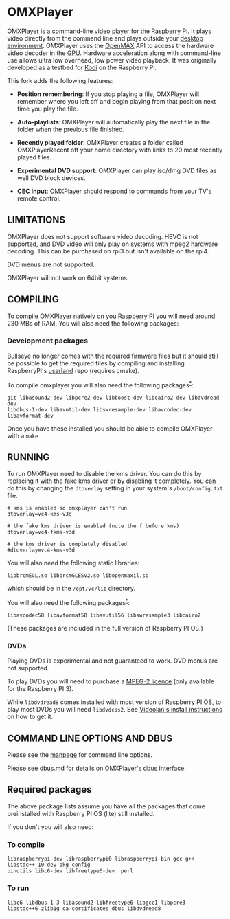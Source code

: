 # OMXPlayer

OMXPlayer is a command-line video player for the Raspberry Pi. It plays
video directly from the command line and plays outside your
[desktop environment](https://en.wikipedia.org/wiki/Desktop_environment). OMXPlayer uses the
[OpenMAX](https://en.wikipedia.org/wiki/OpenMAX) API to access the hardware video decoder in the
[GPU](https://en.wikipedia.org/wiki/Graphics_processing_unit). Hardware
acceleration along with command-line use allows ultra low overhead, low power video playback. It
was originally developed as a testbed for [Kodi](https://en.wikipedia.org/wiki/Kodi_(software))
on the Raspberry Pi.

This fork adds the following features:

* **Position remembering**: If you stop playing a file, OMXPlayer will remember where you
left off and begin playing from that position next time you play the file.

* **Auto-playlists**: OMXPlayer will automatically play the next file in the folder when the
previous file finished.

* **Recently played folder**: OMXPlayer creates a folder called OMXPlayerRecent off your home
directory with links to 20 most recently played files.

* **Experimental DVD support**: OMXPlayer can play iso/dmg DVD files as well DVD block devices.

* **CEC Input**: OMXPlayer should respond to commands from your TV's remote control.

## LIMITATIONS

OMXPlayer does not support software video decoding. HEVC is not supported, and DVD video
will only play on systems with mpeg2 hardware decoding. This can be purchased on rpi3 but
isn't available on the rpi4.

DVD menus are not supported.

OMXPlayer will not work on 64bit systems.

## COMPILING

To compile OMXPlayer natively on you Raspberry PI you will need around 230 MBs of RAM. You will
also need the following packages:

### Development packages

Bullseye no longer comes with the required firmware files but it should still be possible to
get the required files by compiling and installing RaspberryPi's
[userland](https://github.com/raspberrypi/userland) repo (requires cmake).

To compile omxplayer you will also need the following packages<sup>[*](#required-packages)</sup>:

    git libasound2-dev libpcre2-dev libboost-dev libcairo2-dev libdvdread-dev
    libdbus-1-dev libavutil-dev libswresample-dev libavcodec-dev libavformat-dev

Once you have these installed you should be able to compile OMXPlayer with a `make`

## RUNNING

To run OMXPlayer need to disable the kms driver. You can do this by replacing it with the fake
kms driver or by disabling it completely. You can do this by changing the `dtoverlay` setting in
your system's `/boot/config.txt` file.

    # kms is enabled so omxplayer can't run
    dtoverlay=vc4-kms-v3d

    # the fake kms driver is enabled (note the f before kms)
    dtoverlay=vc4-fkms-v3d

    # the kms driver is completely disabled
    #dtoverlay=vc4-kms-v3d

You will also need the following static libraries:

    libbrcmEGL.so libbrcmGLESv2.so libopenmaxil.so

which should be in the `/opt/vc/lib` directory.

You will also need the following packages<sup>[*](#required-packages)</sup>:

    libavcodec58 libavformat58 libavutil56 libswresample3 libcairo2

(These packages are included in the full version of Raspberry PI OS.)

### DVDs

Playing DVDs is experimental and not guaranteed to work. DVD menus are not supported.

To play DVDs you will need to purchase a [MPEG-2 licence](https://codecs.raspberrypi.com/mpeg-2-license-key/)
(only available for the Raspberry PI 3).

While `libdvdread8` comes installed with most version of Raspberry PI OS, to play most DVDs you
will need `libdvdcss2`. See [Videolan's install instructions](https://www.videolan.org/developers/libdvdcss.html)
on how to get it.

## COMMAND LINE OPTIONS AND DBUS

Please see the [manpage](omxplayer.pod) for command line options.

Please see [dbus.md](dbus.md) for details on OMXPlayer's dbus interface.

## Required packages

The above package lists assume you have all the packages that come preinstalled with
Raspberry PI OS (lite) still installed.

If you don't you will also need:

### To compile

    libraspberrypi-dev libraspberrypi0 libraspberrypi-bin gcc g++ libstdc++-10-dev pkg-config
    binutils libc6-dev libfreetype6-dev  perl

### To run

    libc6 libdbus-1-3 libasound2 libfreetype6 libgcc1 libpcre3
    libstdc++6 zlib1g ca-certificates dbus libdvdread8
